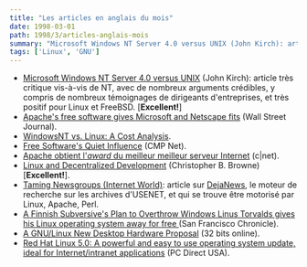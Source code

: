 ```yaml
---
title: "Les articles en anglais du mois"
date: 1998-03-01
path: 1998/3/articles-anglais-mois
summary: "Microsoft Windows NT Server 4.0 versus UNIX (John Kirch): article très critique vis-à-vis de NT, avec de nombreux arguments crédibles, y compris de nombreux témoignages de dirigeants d'entreprises, et très positif pour Linux et FreeBSD."
tags: ['Linux', 'GNU']
---
```


<UL>

<LI><A HREF="http://www.lege.com/unix-nt.html">Microsoft Windows NT Server 4.0 versus UNIX</A> (John Kirch):
article très critique vis-à-vis de NT, avec de nombreux arguments
crédibles, y compris de nombreux témoignages de dirigeants d'entreprises,
et très positif pour Linux et FreeBSD. [<B>Excellent!</B>]

<LI><A HREF="http://www.msnbc.com/news/151800.asp">Apache's free software gives Microsoft and Netscape fits</A> (Wall Street
Journal).

<LI><A HREF="http://www.eklektix.com/lwn/980312/ntvslinux.html">WindowsNT vs. Linux: A Cost Analysis</A>.

<LI><A HREF="http://www.techweb.com/wire/story/TWB19980311S0010">Free Software's Quiet Influence</A> (CMP Net).

<LI><A HREF="http://www.cnet.com/Content/Reviews/Special/Iawards98/ss02.html">Apache obtient l'<EM>award</EM> du meilleur meilleur serveur Internet</A>
(c|net).

<LI><A HREF="http://www.firstmonday.dk/issues/issue3_3/browne/">Linux and Decentralized Development</A> (Christopher B. Browne)
[<B>Excellent!</B>].

<LI><A HREF="http://www.internetworld.com/print/current/infrastructure/19980302-taming.html">Taming Newsgroups (Internet World)</A>: article sur <A HREF="http://www.dejanews.com/">DejaNews</A>, le moteur de recherche sur les
archives d'USENET, et qui se trouve être motorisé par Linux, Apache, Perl.

<LI><A HREF="http://www.sfgate.com/cgi-bin/article.cgi?file=/chronicle/archive/1998/03/04/BU79796.DTL">A Finnish Subversive's Plan to Overthrow Windows Linus Torvalds
gives his Linux operating system away for free </A> (San Francisco Chronicle).

<LI><A HREF="http://www.32bitsonline.com/Issues/mar98/caseforlinuxhardware.shtm">A GNU/Linux New Desktop Hardware Proposal</A> (32 bits online).

<LI><A HREF="http://www.zdnet.co.uk/pcdir/reviews/apr1998/software/redhat5.html">Red Hat Linux 5.0: A powerful and easy to use operating system update,
ideal for Internet/intranet applications</A> (PC Direct USA).

</UL>


